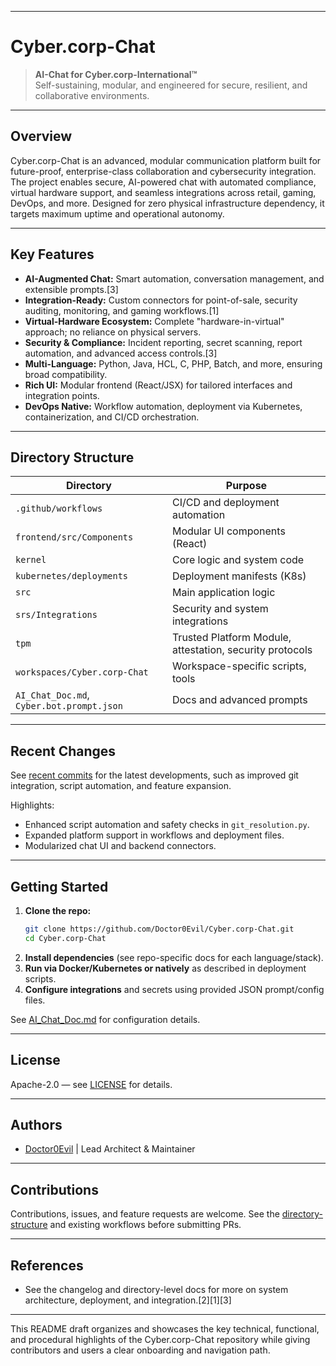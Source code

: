 

***

# Cyber.corp-Chat

> **AI-Chat for Cyber.corp-International™**  
> Self-sustaining, modular, and engineered for secure, resilient, and collaborative environments.

***

## Overview

Cyber.corp-Chat is an advanced, modular communication platform built for future-proof, enterprise-class collaboration and cybersecurity integration. The project enables secure, AI-powered chat with automated compliance, virtual hardware support, and seamless integrations across retail, gaming, DevOps, and more. Designed for zero physical infrastructure dependency, it targets maximum uptime and operational autonomy.

***

## Key Features

- **AI-Augmented Chat:** Smart automation, conversation management, and extensible prompts.[3]
- **Integration-Ready:** Custom connectors for point-of-sale, security auditing, monitoring, and gaming workflows.[1]
- **Virtual-Hardware Ecosystem:** Complete "hardware-in-virtual" approach; no reliance on physical servers.
- **Security & Compliance:** Incident reporting, secret scanning, report automation, and advanced access controls.[3]
- **Multi-Language:** Python, Java, HCL, C, PHP, Batch, and more, ensuring broad compatibility.
- **Rich UI:** Modular frontend (React/JSX) for tailored interfaces and integration points.
- **DevOps Native:** Workflow automation, deployment via Kubernetes, containerization, and CI/CD orchestration.

***

## Directory Structure

| Directory                               | Purpose                           |
|------------------------------------------|------------------------------------|
| `.github/workflows`                      | CI/CD and deployment automation   |
| `frontend/src/Components`                | Modular UI components (React)     |
| `kernel`                                | Core logic and system code        |
| `kubernetes/deployments`                 | Deployment manifests (K8s)        |
| `src`                                   | Main application logic            |
| `srs/Integrations`                       | Security and system integrations  |
| `tpm`                                   | Trusted Platform Module, attestation, security protocols |
| `workspaces/Cyber.corp-Chat`             | Workspace-specific scripts, tools |
| `AI_Chat_Doc.md`, `Cyber.bot.prompt.json`| Docs and advanced prompts         |

***

## Recent Changes

See [recent commits](https://github.com/Doctor0Evil/Cyber.corp-Chat/commits?author=Doctor0Evil) for the latest developments, such as improved git integration, script automation, and feature expansion.

Highlights:
- Enhanced script automation and safety checks in `git_resolution.py`.
- Expanded platform support in workflows and deployment files.
- Modularized chat UI and backend connectors.

***

## Getting Started

1. **Clone the repo:**
   ```bash
   git clone https://github.com/Doctor0Evil/Cyber.corp-Chat.git
   cd Cyber.corp-Chat
   ```
2. **Install dependencies** (see repo-specific docs for each language/stack).
3. **Run via Docker/Kubernetes or natively** as described in deployment scripts.
4. **Configure integrations** and secrets using provided JSON prompt/config files.

See [AI_Chat_Doc.md](https://github.com/Doctor0Evil/Cyber.corp-Chat/blob/main/AI_Chat_Doc.md) for configuration details.

***

## License

Apache-2.0 — see [LICENSE](https://github.com/Doctor0Evil/Cyber.corp-Chat/blob/main/LICENSE) for details.

***

## Authors

- [Doctor0Evil](https://github.com/Doctor0Evil) | Lead Architect & Maintainer

***

## Contributions

Contributions, issues, and feature requests are welcome. See the [directory-structure](https://github.com/Doctor0Evil/Cyber.corp-Chat/blob/main/directory-structure) and existing workflows before submitting PRs.

***

## References

- See the changelog and directory-level docs for more on system architecture, deployment, and integration.[2][1][3]

***

This README draft organizes and showcases the key technical, functional, and procedural highlights of the Cyber.corp-Chat repository while giving contributors and users a clear onboarding and navigation path.
